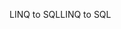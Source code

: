 <span data-ttu-id="a970e-101">LINQ to SQL</span><span class="sxs-lookup"><span data-stu-id="a970e-101">LINQ to SQL</span></span>